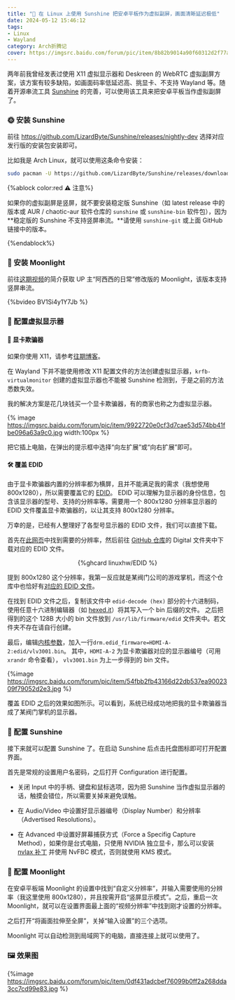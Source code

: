 ```yaml
---
title: "📲 在 Linux 上使用 Sunshine 把安卓平板作为虚拟副屏，画面清晰延迟极低"
date: 2024-05-12 15:46:12
tags:
- Linux
- Wayland
category: Arch折腾记
cover: https://imgsrc.baidu.com/forum/pic/item/8b82b9014a90f60312d2f77a7f12b31bb051eda9.jpg
---
```


两年前我曾经发表过使用 X11 虚拟显示器和 Deskreen 的 WebRTC 虚拟副屏方案，该方案有较多缺陷，如画面码率低延迟高、挑显卡、不支持 Wayland 等。随着开源串流工具 [Sunshine](https://app.lizardbyte.dev/Sunshine) 的完善，可以使用该工具来把安卓平板当作虚拟副屏了。

<!--more-->

### 🌞 安装 Sunshine

前往 https://github.com/LizardByte/Sunshine/releases/nightly-dev 选择对应发行版的安装包安装即可。

比如我是 Arch Linux，就可以使用这条命令安装：

```bash
sudo pacman -U https://github.com/LizardByte/Sunshine/releases/download/nightly-dev/sunshine.pkg.tar.zst
```

{%ablock color:red ⚠️ 注意%}

如果你的虚拟副屏是竖屏，就不要安装稳定版 Sunshine（如 latest release 中的版本或 AUR / chaotic-aur 软件仓库的 `sunshine` 或 `sunshine-bin` 软件包），因为**稳定版的 Sunshine 不支持竖屏串流。**请使用 `sunshine-git` 或上面 GitHub 链接中的版本。

{%endablock%}

### 🌝 安装 Moonlight

前往[这期视频](https://www.bilibili.com/video/BV1Si4y1Y7Jb/)的简介获取 UP 主“阿西西的日常”修改版的 Moonlight，该版本支持竖屏串流。

{%bvideo BV1Si4y1Y7Jb %}

### 🔌 配置虚拟显示器

#### 🔌 显卡欺骗器

如果你使用 X11，请参考[往期博客](/2022/07/17/linux-virtual-display/#%F0%9F%94%8C-%E6%89%BE%E5%88%B0%E8%A6%81%E4%BD%BF%E7%94%A8%E7%9A%84%E8%99%9A%E6%8B%9F%E6%98%BE%E7%A4%BA%E5%99%A8)。

在 Wayland 下并不能使用修改 X11 配置文件的方法创建虚拟显示器，`krfb-virtualmonitor` 创建的虚拟显示器也不能被 Sunshine 检测到，于是之前的方法悉数失效。

我的解决方案是花几块钱买一个显卡欺骗器，有的商家也称之为虚拟显示器。

{% image https://imgsrc.baidu.com/forum/pic/item/9922720e0cf3d7cae53d574bb41fbe096a63a9c0.jpg width:100px %}

把它插上电脑，在弹出的提示框中选择“向左扩展”或“向右扩展”即可。

#### 🛠️ 覆盖 EDID

由于显卡欺骗器内置的分辨率都为横屏，且并不能满足我的需求（我想使用 800x1280），所以需要覆盖它的 [EDID](https://en.wikipedia.org/wiki/Extended_Display_Identification_Data)。
EDID 可以理解为显示器的身份信息，包含该显示器的型号、支持的分辨率等。需要用一个 800x1280 分辨率显示器的 EDID 文件覆盖显卡欺骗器的，以让其支持 800x1280 分辨率。

万幸的是，已经有人整理好了各型号显示器的 EDID 文件，我们可以直接下载。

首先在[此网页](https://github.com/linuxhw/EDID/raw/master/DigitalDisplay.md)中找到需要的分辨率，然后前往 [GitHub 仓库](https://github.com/linuxhw/EDID)的 Digital 文件夹中下载对应的 EDID 文件。

<center>{%ghcard linuxhw/EDID %}</center>

提到 800x1280 这个分辨率，我第一反应就是某阀门公司的游戏掌机，而这个仓库中也恰好有[对应的 EDID 文件](https://github.com/linuxhw/EDID/blob/master/Digital/Valve/VLV3001/25C545529ECB)。

在找到 EDID 文件之后，复制该文件中 `edid-decode (hex)` 部分的十六进制码，使用任意十六进制编辑器（如 [hexed.it](https://hexed.it)）将其写入一个 bin 后缀的文件。
之后把得到的这个 128B 大小的 bin 文件放到 `/usr/lib/firmware/edid` 文件夹中。若文件夹不存在请自行创建。

最后，编辑[内核参数](https://wiki.archlinuxcn.org/wiki/%E5%86%85%E6%A0%B8%E5%8F%82%E6%95%B0)，加入一行`drm.edid_firmware=HDMI-A-2:edid/vlv3001.bin`。
其中，`HDMI-A-2` 为显卡欺骗器对应的显示器编号（可用 `xrandr` 命令查看）， `vlv3001.bin` 为上一步得到的 bin 文件。

{%image https://imgsrc.baidu.com/forum/pic/item/54fbb2fb43166d22db537ea9002309f79052d2e3.jpg %}

覆盖 EDID 之后的效果如图所示。可以看到，系统已经成功地把我的显卡欺骗器当成了某阀门掌机的显示器。

### 🌻 配置 Sunshine

接下来就可以配置 Sunshine 了。在启动 Sunshine 后点击托盘图标即可打开配置界面。

首先是常规的设置用户名密码，之后打开 Configuration 进行配置。

- 关闭 Input 中的手柄、键盘和鼠标选项，因为把 Sunshine 当作虚拟显示器的话，触摸会错位，所以需要关掉来避免误触。

- 在 Audio/Video 中设置好显示器编号（Display Number）和分辨率（Advertised Resolutions）。
- 在 Advanced 中设置好屏幕捕获方式（Force a Specifig Capture Method），如果你是台式电脑，只使用 NVIDIA 独立显卡，那么可以安装 [nvlax 补丁](https://github.com/illnyang/nvlax) 并使用 NvFBC 模式，否则就使用 KMS 模式。

### 🥮 配置 Moonlight

在安卓平板端 Moonlight 的设置中找到“自定义分辨率”，并输入需要使用的分辨率（我这里使用 800x1280），并且按需开启“竖屏显示模式”。之后，重启一次 Moonlight，就可以在设置界面最上面的“视频分辨率”中找到刚才设置的分辨率。

之后打开“将画面拉伸至全屏”，关掉“输入设置”的三个选项。

Moonlight 可以自动检测到局域网下的电脑，直接连接上就可以使用了。

### 🖼️ 效果图

{%image https://imgsrc.baidu.com/forum/pic/item/0df431adcbef76099b0ff2a268dda3cc7cd99e83.jpg %}
